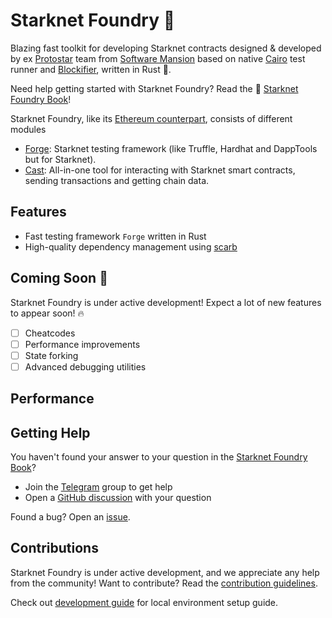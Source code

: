 # Starknet Foundry 🔨

Blazing fast toolkit for developing Starknet contracts designed & developed by
ex [Protostar](https://github.com/software-mansion/protostar) team from [Software Mansion](https://swmansion.com) based
on native [Cairo](https://github.com/starkware-libs/cairo) test runner
and [Blockifier](https://github.com/starkware-libs/blockifier), written in Rust 🦀.

Need help getting started with Starknet Foundry? Read the
📖 [Starknet Foundry Book](https://foundry-rs.github.io/starknet-foundry/)!

Starknet Foundry, like its [Ethereum counterpart](https://github.com/foundry-rs/foundry), consists of different modules

- [Forge](https://github.com/foundry-rs/starknet-foundry/tree/master/starknet-foundry/crates/forge): Starknet testing
  framework (like Truffle, Hardhat and DappTools but for Starknet).
- [Cast](https://github.com/foundry-rs/starknet-foundry/tree/master/starknet-foundry/crates/cast): All-in-one tool for
  interacting with Starknet smart contracts, sending transactions and getting chain data.

## Features

- Fast testing framework `Forge` written in Rust
- High-quality dependency management using [scarb](https://github.com/software-mansion/scarb)

## Coming Soon 👀

Starknet Foundry is under active development! Expect a lot of new features to appear soon! 🔥

- [ ] Cheatcodes
- [ ] Performance improvements
- [ ] State forking
- [ ] Advanced debugging utilities

## Performance

[//]: # (TODO add benchmarks)

## Getting Help

You haven't found your answer to your question in
the [Starknet Foundry Book](https://foundry-rs.github.io/starknet-foundry/)?

[//]: # (TODO add tg group and gh discussions)

- Join the [Telegram](TODO) group to get help
- Open a [GitHub discussion](TODO) with your question

Found a bug? Open an [issue](https://github.com/foundry-rs/starknet-foundry/issues).

## Contributions

Starknet Foundry is under active development, and we appreciate any help from the community! Want to contribute? Read
the [contribution guidelines](./CONTRIBUTING.md).

Check out [development guide](https://foundry-rs.github.io/starknet-foundry/development/environment-setup.html) for
local environment setup guide.